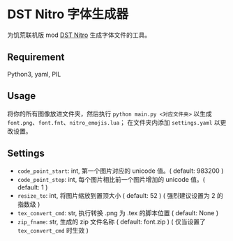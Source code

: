# DST Nitro 字体生成器

为饥荒联机版  mod [DST Nitro](https://steamcommunity.com/sharedfiles/filedetails/?id=2248952715) 生成字体文件的工具。

## Requirement
  Python3, yaml, PIL

## Usage
  将你的所有图像放进文件夹，然后执行 `python main.py <对应文件夹>` 以生成 `font.png`、`font.fnt`、`nitro_emojis.lua`；
  在文件夹内添加 `settings.yaml` 以更改设置。

## Settings

  - `code_point_start`: int, 第一个图片对应的 unicode 值。( default: 983200 )
  - `code_point_step`: int, 每个图片相比前一个图片增加的 unicode 值。( default: 1 )
  - `resize_to`: int, 将图片缩放到置顶大小 ( default: 52 ) ( 强烈建议设置为 2 的指数级 )
  - `tex_convert_cmd`: str, 执行转换 .png 为 .tex 的脚本位置 ( default: None )
  - `zip_fname`: str, 生成的 zip 文件名称 ( default: font.zip ) ( 仅当设置了 `tex_convert_cmd` 时生效 )

